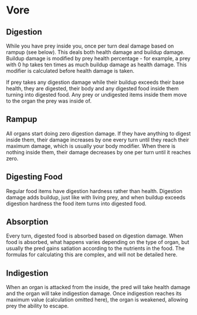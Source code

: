 # Vore

## Digestion

While you have prey inside you, once per turn deal damage based on rampup (see
below). This deals both health damage and buildup damage. Buildup damage is
modified by prey health percentage - for example, a prey with 0 hp takes ten
times as much buildup damage as health damage. This modifier is calculated
before health damage is taken.

If prey takes any digestion damage while their buildup exceeds their base
health, they are digested, their body and any digested food inside them turning
into digested food. Any prey or undigested items inside them move to the organ
the prey was inside of.

## Rampup

All organs start doing zero digestion damage. If they have anything to digest
inside them, their damage increases by one every turn until they reach their
maximum damage, which is usually your body modifier. When there is nothing
inside them, their damage decreases by one per turn until it reaches zero.

## Digesting Food

Regular food items have digestion hardness rather than health. Digestion damage
adds buildup, just like with living prey, and when buildup exceeds digestion
hardness the food item turns into digested food.

## Absorption

Every turn, digested food is absorbed based on digestion damage. When food is
absorbed, what happens varies depending on the type of organ, but usually the
pred gains satiation according to the nutrients in the food. The formulas for
calculating this are complex, and will not be detailed here.

## Indigestion

When an organ is attacked from the inside, the pred will take health damage and
the organ will take indigestion damage. Once indigestion reaches its maximum
value (calculation omitted here), the organ is weakened, allowing prey the
ability to escape.
